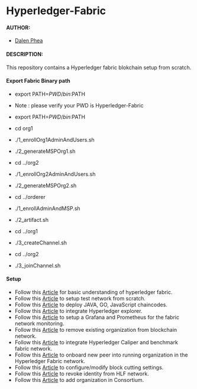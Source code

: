 # Hyperledger-Fabric

#### AUTHOR:

- [Dalen Phea](https://github.com/Dear0001 "Dalen's github profile")

#### DESCRIPTION:
This repository contains a Hyperledger fabric blokchain setup from scratch.

#### Export Fabric Binary path 

- export PATH=${PWD}/bin:$PATH 
- Note : please verify your PWD is Hyperledger-Fabric

- export PATH=${PWD}/bin:$PATH
-  cd org1
- ./1_enrollOrg1AdminAndUsers.sh
- ./2_generateMSPOrg1.sh

-  cd ../org2
- ./1_enrollOrg2AdminAndUsers.sh
- ./2_generateMSPOrg2.sh
-  cd ../orderer
- ./1_enrollAdminAndMSP.sh
- ./2_artifact.sh
- cd ../org1
- ./3_createChannel.sh
- cd ../org2
- ./3_joinChannel.sh


#### Setup 
- Follow this [Article](https://cmjagtap.medium.com/introduction-to-hyperledger-fabric-1ce0a1d67494) for basic understanding of hyperledger fabric.
- Follow this [Article](https://cmjagtap.medium.com/hyperledger-fabric-blockchain-setup-from-scratch-21890e26aac7) to setup test network from scratch.
- Follow this [Article](https://cmjagtap.medium.com/how-to-deploy-chaincode-smart-contract-45c20650786a) to deploy JAVA, GO, JavaScript chaincodes.
- Follow this [Article](https://cmjagtap.medium.com/integration-of-hyperledger-explorer-90240b271aaa) to integrate Hyperledger explorer.
- Follow this [Article](https://cmjagtap.medium.com/monitoring-fabric-network-using-grafana-and-prometheus-78572bd883e7) to setup a Grafana and Prometheus for the fabric network monitoring.
- Follow this [Article](https://cmjagtap.medium.com/remove-org-from-running-hypeledger-fabric-blockchain-744bdd05511b) to remove existing organization from blockchain network.
- Follow this [Article](https://cmjagtap.medium.com/caliper-integration-in-hyperledger-fabric-blockchain-5762c1e8b241) to integrate Hyperledger Caliper and  benchmark fabric network.
- Follow this [Article](https://cmjagtap.medium.com/onboarding-new-peer-in-running-organization-6d378264b31e) to onboard new peer into running organization in the Hyperledger Fabric network.
- Follow this [Article](https://cmjagtap.medium.com/hyperledger-fabric-block-configuration-5cd6281f7215) to configure/modify block cutting settings.
- Follow this [Article](https://cmjagtap.medium.com/revoke-identity-in-hyperledgr-fabric-5aab09caa15c) to revoke identity from HLF network.
- Follow this [Article](https://cmjagtap.medium.com/add-new-org-in-consortium-hyperledger-fabric-network-1ce0348b25c1) to add organization in Consortium.
